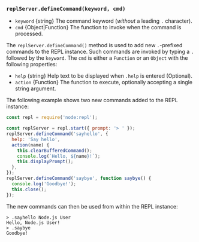 ### `replServer.defineCommand(keyword, cmd)`

<!-- YAML
added: v0.3.0
-->

* `keyword` {string} The command keyword (_without_ a leading `.` character).
* `cmd` {Object|Function} The function to invoke when the command is processed.

The `replServer.defineCommand()` method is used to add new `.`-prefixed commands
to the REPL instance. Such commands are invoked by typing a `.` followed by the
`keyword`. The `cmd` is either a `Function` or an `Object` with the following
properties:

* `help` {string} Help text to be displayed when `.help` is entered (Optional).
* `action` {Function} The function to execute, optionally accepting a single
  string argument.

The following example shows two new commands added to the REPL instance:

```js
const repl = require('node:repl');

const replServer = repl.start({ prompt: '> ' });
replServer.defineCommand('sayhello', {
  help: 'Say hello',
  action(name) {
    this.clearBufferedCommand();
    console.log(`Hello, ${name}!`);
    this.displayPrompt();
  },
});
replServer.defineCommand('saybye', function saybye() {
  console.log('Goodbye!');
  this.close();
});
```

The new commands can then be used from within the REPL instance:

```console
> .sayhello Node.js User
Hello, Node.js User!
> .saybye
Goodbye!
```
